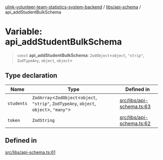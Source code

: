 [ulink-volunteer-team-statistics-system-backend](../wiki/Home) / [libs/api-schema](../wiki/libs.api-schema) / api\_addStudentBulkSchema

# Variable: api\_addStudentBulkSchema

> `const` **api\_addStudentBulkSchema**: `ZodObject`\<`object`, `"strip"`, `ZodTypeAny`, `object`, `object`\>

## Type declaration

| Name | Type | Defined in |
| ------ | ------ | ------ |
| `students` | `ZodArray`\<`ZodObject`\<`object`, `"strip"`, `ZodTypeAny`, `object`, `object`\>, `"many"`\> | [src/libs/api-schema.ts:63](https://github.com/Ulink-Volunteer-Team/statistics-system/blob/main/src/libs/api-schema.ts#L63) |
| `token` | `ZodString` | [src/libs/api-schema.ts:62](https://github.com/Ulink-Volunteer-Team/statistics-system/blob/main/src/libs/api-schema.ts#L62) |

## Defined in

[src/libs/api-schema.ts:61](https://github.com/Ulink-Volunteer-Team/statistics-system/blob/main/src/libs/api-schema.ts#L61)

